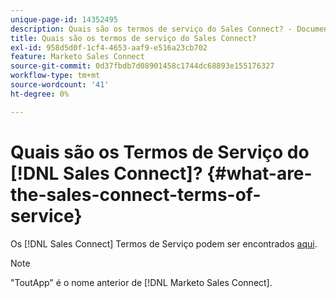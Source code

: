 ```yaml
---
unique-page-id: 14352495
description: Quais são os termos de serviço do Sales Connect? - Documentação do Marketo - Documentação do produto
title: Quais são os termos de serviço do Sales Connect?
exl-id: 958d5d0f-1cf4-4653-aaf9-e516a23cb702
feature: Marketo Sales Connect
source-git-commit: 0d37fbdb7d08901458c1744dc68893e155176327
workflow-type: tm+mt
source-wordcount: '41'
ht-degree: 0%

---
```


# Quais são os Termos de Serviço do [!DNL Sales Connect]? {#what-are-the-sales-connect-terms-of-service}

Os [!DNL Sales Connect] Termos de Serviço podem ser encontrados [aqui](https://documents.marketo.com/toutapp/terms).

>[!NOTE]
>
>&quot;ToutApp&quot; é o nome anterior de [!DNL Marketo Sales Connect].
